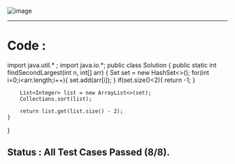 ![image](https://github.com/user-attachments/assets/de3f2475-0ce6-45ec-a7be-cb1e86536c76)

---
# Code :



import java.util.* ;
import java.io.*; 
public class Solution {
	public static int findSecondLargest(int n, int[] arr) {
		Set<Integer> set = new HashSet<>();
		for(int i=0;i<arr.length;i++){
			set.add(arr[i]);
		}
		if(set.size()<2){
			return -1;
		}

		List<Integer> list = new ArrayList<>(set);
		Collections.sort(list);

		return list.get(list.size() - 2);
	}
}

## Status : All Test Cases Passed (8/8).
